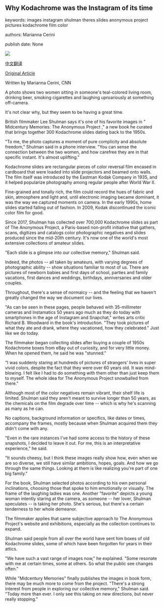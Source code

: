 ## Why Kodachrome was the Instagram of its time

keywords: images instagram shulman theres slides anonymous project pictures kodachrome film color

authors: Marianna Cerini

publish date: None

![](https://cdn.cnn.com/cnnnext/dam/assets/191204123845-midcentury-memories-tease-3-super-tease.jpg)

[中文翻译](Why%20Kodachrome%20was%20the%20Instagram%20of%20its%20time_zh.md)

[Original Article](https://edition.cnn.com/style/article/mid-century-memories-kodachrome/index.html)

Written by Marianna Cerini, CNN

A photo shows two women sitting in someone's teal-colored living room, drinking beer, smoking cigarettes and laughing uproariously at something off-camera.

It's not clear why, but they seem to be having a great time.

British filmmaker Lee Shulman says it's one of his favorite images in " Midcentury Memories: The Anonymous Project ," a new book he curated that brings together 300 Kodachrome slides dating back to the 1950s.

"To me, the photo captures a moment of pure complicity and absolute freedom," Shulman said in a phone interview. "You can sense the connection between the two women, and how carefree they are in that specific instant. It's almost uplifting."

Kodachrome slides are rectangular pieces of color reversal film encased in cardboard that were loaded into slide projectors and beamed onto walls. The film itself was introduced by the Eastman Kodak Company in 1935, and it helped popularize photography among regular people after World War II.

Fine-grained and tonally rich, the film could record the hues of fabric and skin, atmosphere and light and, until electronic imaging became dominant, it was the way we captured moments on camera. In the early 1990s, home slides started falling out of fashion. In 2009, Kodak discontinued the iconic color film for good.

Since 2017, Shulman has collected over 700,000 Kodachrome slides as part of The Anonymous Project, a Paris-based non-profit initiative that gathers, scans, digitizes and catalogs color photographic negatives and slides produced since the mid-20th century. It's now one of the world's most extensive collections of amateur slides.

"Each slide is a glimpse into our collective memory," Shulman said.

Indeed, the photos -- all taken by amateurs, with varying degrees of photographic ability -- show situations familiar to most of us. There are pictures of newborn babies and first days of school, parties and family vacations, first dances and weddings, birthdays, anniversaries and older couples.

Throughout, there's a sense of normalcy -- and the feeling that we haven't greatly changed the way we document our lives.

"As can be seen in these pages, people behaved with 35-millimeter cameras and Instamatics 50 years ago much as they do today with smartphones in the age of Instagram and Snapchat," writes arts critic Richard B. Woodward in the book's introduction. "They took pictures of what they ate and drank, where they vacationed, how they celebrated." Just like we do today.

The filmmaker began collecting slides after buying a couple of 1950s Kodachrome boxes from eBay out of curiosity, and for very little money. When he opened them, he said he was "stunned."

"I was suddenly staring at hundreds of pictures of strangers' lives in super vivid colors, despite the fact that they were over 60 years old. It was mind-blowing. I felt like I had to do something with them other than just keep them to myself. The whole idea for The Anonymous Project snowballed from there."

Although most of the color negatives remain vibrant, their shelf life is limited. Shulman said they aren't meant to survive longer than 50 years, as the chemicals on the film degrade over time -- which is why he's scanning as many as he can.

No captions, background information or specifics, like dates or times, accompany the frames, mostly because when Shulman acquired them they didn't come with any.

"Even in the rare instances I've had some access to the history of these snapshots, I decided to leave it out. For me, this is an interpretative experience," he said.

"It sounds cheesy, but I think these images really show how, even when we are so diverse, we still have similar ambitions, hopes, goals. And how we go through the same things. Looking at them is like realizing you're part of one big family."

For the book, Shulman selected photos according to his own personal inclinations, choosing those that spoke to him emotionally or visually. The frame of the laughing ladies was one. Another "favorite" depicts a young woman intently staring at the camera, as someone -- her lover, Shulman speculates -- is taking her photo. She's serious, but there's a certain tenderness to her whole demeanor.

The filmmaker applies that same subjective approach to The Anonymous Project's website and exhibitions, especially as the collection continues to expand.

Shulman said people from all over the world have sent him boxes of old Kodachrome slides, some of which have been forgotten for years in their attics.

"We have such a vast range of images now," he explained. "Some resonate with me at certain times, some at others. So what the public see changes often."

While "Midcentury Memories" finally publishes the images in book form, there may be much more to come from the project. "There's a strong interest from people in exploring our collective memory," Shulman said. "Today more than ever. I only see this taking on new directions, but never really stopping."